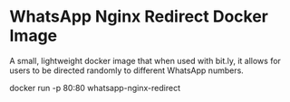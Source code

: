 # WhatsApp Nginx Redirect Docker Image

A small, lightweight docker image that when used with bit.ly, it allows for users
to be directed randomly to different WhatsApp numbers.

docker run -p 80:80 whatsapp-nginx-redirect
